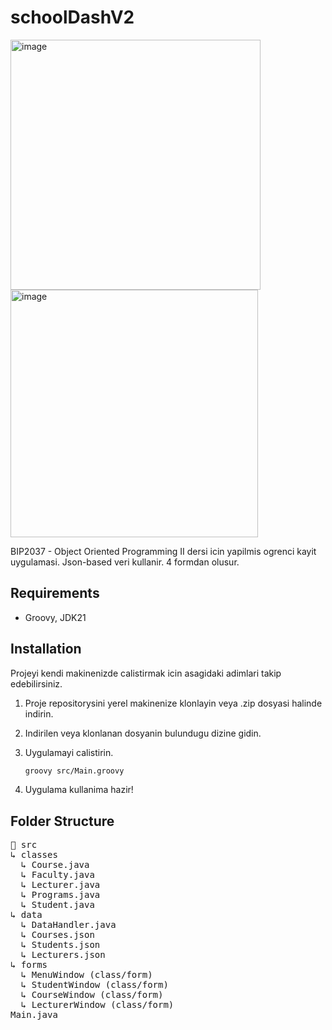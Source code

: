 # schoolDashV2
<img width="400" alt="image" src="https://github.com/c4nkn/schoolDashV2/assets/56227236/3ec48a75-ab87-45d1-ac2f-843c46e9ce5e">
<img width="396" alt="image" src="https://github.com/c4nkn/schoolDashV2/assets/56227236/d561078a-e4c7-43ef-b5dd-f0dad0513501">

BIP2037 - Object Oriented Programming II dersi icin yapilmis ogrenci kayit uygulamasi. Json-based veri kullanir. 4 formdan olusur. 

## Requirements
- Groovy, JDK21

## Installation
Projeyi kendi makinenizde calistirmak icin asagidaki adimlari takip edebilirsiniz.
1. Proje repositorysini yerel makinenize klonlayin veya .zip dosyasi halinde indirin.
2. Indirilen veya klonlanan dosyanin bulundugu dizine gidin.
3. Uygulamayi calistirin.
    
    ```bash
    groovy src/Main.groovy
    ```
4. Uygulama kullanima hazir!

## Folder Structure
<pre>📁 src<br/>↳ classes<br/>  ↳ Course.java<br/>  ↳ Faculty.java<br/>  ↳ Lecturer.java<br/>  ↳ Programs.java<br/>  ↳ Student.java<br/>↳ data<br/>  ↳ DataHandler.java<br/>  ↳ Courses.json<br/>  ↳ Students.json<br/>  ↳ Lecturers.json<br/>↳ forms<br/>  ↳ MenuWindow (class/form)<br/>  ↳ StudentWindow (class/form)<br/>  ↳ CourseWindow (class/form)<br/>  ↳ LecturerWindow (class/form)<br/>Main.java</pre>
